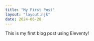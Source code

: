 ```yaml
---
title: "My First Post"
layout: "layout.njk"
date: 2024-06-28
---
```

This is my first blog post using Eleventy!

